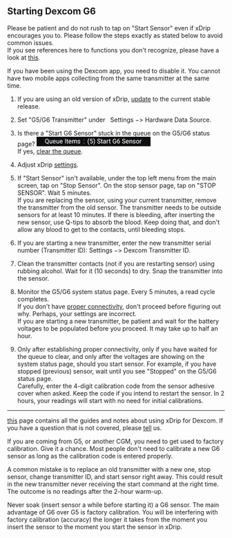 ## Starting Dexcom G6  
  
Please be patient and do not rush to tap on "Start Sensor" even if xDrip encourages you to.  Please follow the steps exactly as stated below to avoid common issues.  
If you see references here to functions you don't recognize, please have a look at [this](./Dexcom-Basics.md).  
  
If you have been using the Dexcom app, you need to disable it.  You cannot have two mobile apps collecting from the same transmitter at the same time.  
  
1.  If you are using an old version of xDrip, [update](./Updates.md) to the current stable release.  

2.  Set "G5/G6 Transmitter" under &nbsp; Settings &#8722;> Hardware Data Source.  

3. Is there a "Start G6 Sensor" stuck in the queue on the G5/G6 status page?
![](./images/queue-stuck.png)  
If yes, [clear the queue](./Clear-queue.md).  

4.  Adjust xDrip [settings](./G6-Recommended-Settings.md).  

5.  If "Start Sensor" isn't available, under the top left menu from the main screen, tap on "Stop Sensor". On the stop sensor page, tap on "STOP SENSOR".  Wait 5 minutes.    
If you are replacing the sensor, using your current transmitter, remove the transmitter from the old sensor.  The transmitter needs to be outside sensors for at least 10 minutes.
If there is bleeding, after inserting the new sensor, use Q-tips to absorb the blood.  Keep doing that, and don't allow any blood to get to the contacts, until bleeding stops.    

6.  If you are starting a new transmitter, enter the new transmitter serial number (Transmitter ID): Settings &#8722;> Dexcom Transmitter ID.     

7.  Clean the transmitter contacts (not if you are restarting sensor) using rubbing alcohol.  Wait for it (10 seconds) to dry.  Snap the transmitter into the sensor.  

8.  Monitor the G5/G6 system status page. Every 5 minutes, a read cycle completes.  
If you don't have [proper connectivity](./Proper-connectivity.md), don't proceed before figuring out why. Perhaps, your settings are incorrect.  
If you are starting a new transmitter, be patient and wait for the battery voltages to be populated before you proceed.  It may take up to half an hour.    

9.   Only after establishing proper connectivity, only if you have waited for the queue to clear, and only after the voltages are showing on the system status page, should you start sensor.  For example, if you have stopped (previous) sensor, wait until you see "Stopped" on the G5/G6 status page.  
Carefully, enter the 4-digit calibration code from the sensor adhesive cover when asked. Keep the code if you intend to restart the sensor. In 2 hours, your readings will start with no need for initial calibrations.  

 ---  
 
 [this](./Dexcom_page.md) page contains all the guides and notes about using xDrip for Dexcom.  If you have a question that is not covered, please [tell](./Contact.md) us.  
 
 If you are coming from G5, or another CGM, you need to get used to factory calibration.  Give it a chance.  Most people don't need to calibrate a new G6 sensor as long as the calibration code is entered properly.  
 
A common mistake is to replace an old transmitter with a new one, stop sensor, change transmitter ID, and start sensor right away. This could result in the new transmitter never receiving the start command at the right time. The outcome is no readings after the 2-hour warm-up.  
  
Never soak (insert sensor a while before starting it) a G6 sensor. The main advantage of G6 over G5 is factory calibration. You will be interfering with factory calibration (accuracy) the longer it takes from the moment you insert the sensor to the moment you start the sensor in xDrip.  
